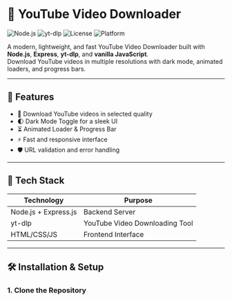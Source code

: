 # 🎥 YouTube Video Downloader

![Node.js](https://img.shields.io/badge/Node.js-18%2B-green?logo=node.js)
![yt-dlp](https://img.shields.io/badge/yt--dlp-Latest-blue)
![License](https://img.shields.io/badge/License-MIT-yellow)
![Platform](https://img.shields.io/badge/Platform-Web%20App-brightgreen)

A modern, lightweight, and fast YouTube Video Downloader built with **Node.js**, **Express**, **yt-dlp**, and **vanilla JavaScript**.  
Download YouTube videos in multiple resolutions with dark mode, animated loaders, and progress bars.

---

## 🌟 Features

- 🎯 Download YouTube videos in selected quality
- 🌓 Dark Mode Toggle for a sleek UI
- ⏳ Animated Loader & Progress Bar
- ⚡ Fast and responsive interface
- 🛡️ URL validation and error handling

---

## 🧩 Tech Stack

| Technology           | Purpose                          |
| -------------------- | -------------------------------- |
| Node.js + Express.js | Backend Server                   |
| yt-dlp               | YouTube Video Downloading Tool   |
| HTML/CSS/JS          | Frontend Interface               |

---

## 🛠️ Installation & Setup

### 1. Clone the Repository
